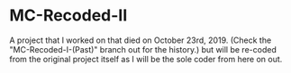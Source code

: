 # MC-Recoded-II
A project that I worked on that died on October 23rd, 2019. (Check the "MC-Recoded-I-(Past)" branch out for the history.) but will be re-coded from the original project itself as I will be the sole coder from here on out.
